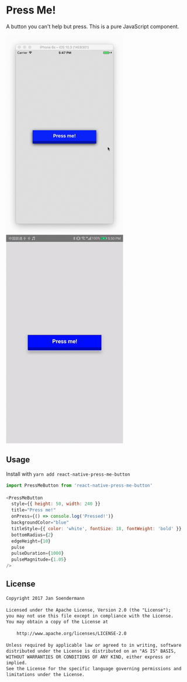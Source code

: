 # Press Me!

A button you can't help but press. This is a pure JavaScript component.

![react-native-press-me-button demo](https://github.com/jsoendermann/react-native-press-me-button/raw/master/imgs/ios.gif)
![react-native-press-me-button demo](https://github.com/jsoendermann/react-native-press-me-button/raw/master/imgs/android.gif)

## Usage

Install with `yarn add react-native-press-me-button`

```javascript
import PressMeButton from 'react-native-press-me-button'

<PressMeButton
  style={{ height: 50, width: 240 }}
  title="Press me!"
  onPress={() => console.log('Pressed!')}
  backgroundColor="blue"
  titleStyle={{ color: 'white', fontSize: 18, fontWeight: 'bold' }}
  bottomRadius={2}
  edgeHeight={10}
  pulse
  pulseDuration={1000}
  pulseMagnitude={1.05}
/>
```

## License

```
Copyright 2017 Jan Soendermann

Licensed under the Apache License, Version 2.0 (the "License");
you may not use this file except in compliance with the License.
You may obtain a copy of the License at

    http://www.apache.org/licenses/LICENSE-2.0

Unless required by applicable law or agreed to in writing, software
distributed under the License is distributed on an "AS IS" BASIS,
WITHOUT WARRANTIES OR CONDITIONS OF ANY KIND, either express or implied.
See the License for the specific language governing permissions and
limitations under the License.
```
